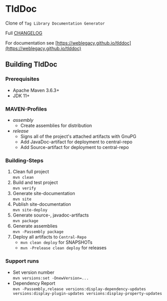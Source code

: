 # TldDoc

Clone of `Tag Library Documentation Generator`

Full [CHANGELOG](CHANGELOG.md)

For documentation see [https://weblegacy.github.io/tlddoc](https://weblegacy.github.io/tlddoc)

## Building TldDoc

### Prerequisites

* Apache Maven 3.6.3\+
* JDK 11\+

### MAVEN-Profiles

* *assembly*
  * Create assemblies for distribution
* *release*
  * Signs all of the project's attached artifacts with GnuPG
  * Add JavaDoc-artifact for deployment to central-repo
  * Add Source-artifact for deployment to central-repo

### Building-Steps

1. Clean full project  
   `mvn clean`
2. Build and test project  
   `mvn verify`
3. Generate site-documentation  
   `mvn site`
4. Publish site-documentation  
   `mvn site-deploy`
5. Generate source-, javadoc-artifacts  
   `mvn package`
6. Generate assemblies  
   `mvn -Passembly package`
7. Deploy all artifacts to `Central-Repo`
   * `mvn clean deploy` for SNAPSHOTs
   * `mvn -Prelease clean deploy` for releases

### Support runs

* Set version number  
  `mvn versions:set -DnewVersion=...`
* Dependency Report  
  `mvn -Passembly,release versions:display-dependency-updates versions:display-plugin-updates versions:display-property-updates`

